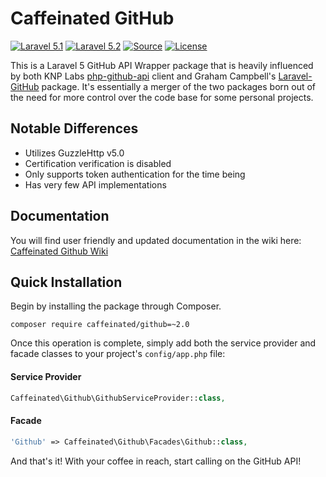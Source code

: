 Caffeinated GitHub
==================
[![Laravel 5.1](https://img.shields.io/badge/Laravel-5.1-orange.svg?style=flat-square)](http://laravel.com)
[![Laravel 5.2](https://img.shields.io/badge/Laravel-5.2-orange.svg?style=flat-square)](http://laravel.com)
[![Source](http://img.shields.io/badge/source-caffeinated/github-blue.svg?style=flat-square)](https://github.com/caffeinated/github)
[![License](http://img.shields.io/badge/license-MIT-brightgreen.svg?style=flat-square)](https://tldrlegal.com/license/mit-license)

This is a Laravel 5 GitHub API Wrapper package that is heavily influenced by both KNP Labs [php-github-api](https://github.com/KnpLabs/php-github-api) client and Graham Campbell's [Laravel-GitHub](https://github.com/GrahamCampbell/Laravel-GitHub) package. It's essentially a merger of the two packages born out of the need for more control over the code base for some personal projects.

Notable Differences
---------------
- Utilizes GuzzleHttp v5.0
- Certification verification is disabled
- Only supports token authentication for the time being
- Has very few API implementations

Documentation
-------------
You will find user friendly and updated documentation in the wiki here: [Caffeinated Github Wiki](https://github.com/caffeinated/github/wiki)

Quick Installation
------------------
Begin by installing the package through Composer.

```
composer require caffeinated/github=~2.0
```

Once this operation is complete, simply add both the service provider and facade classes to your project's `config/app.php` file:

#### Service Provider
```php
Caffeinated\Github\GithubServiceProvider::class,
```

#### Facade
```php
'Github' => Caffeinated\Github\Facades\Github::class,
```

And that's it! With your coffee in reach, start calling on the GitHub API!
